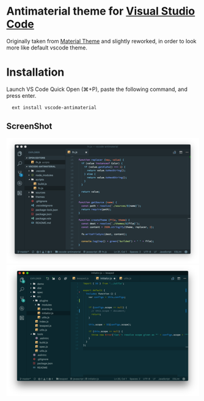 # Antimaterial theme for [Visual Studio Code](http://code.visualstudio.com)

Originally taken from [Material Theme](https://github.com/equinusocio/vsc-material-theme) and slightly reworked, in order to look more like default vscode theme.

# Installation
Launch VS Code Quick Open (⌘+P), paste the following command, and press enter.
```
  ext install vscode-antimaterial
```

## ScreenShot
![Main window](https://raw.githubusercontent.com/tatyshev/vscode-antimaterial/master/screenshots/base.png)
![Main window](https://raw.githubusercontent.com/tatyshev/vscode-antimaterial/master/screenshots/solarized.1.png)
